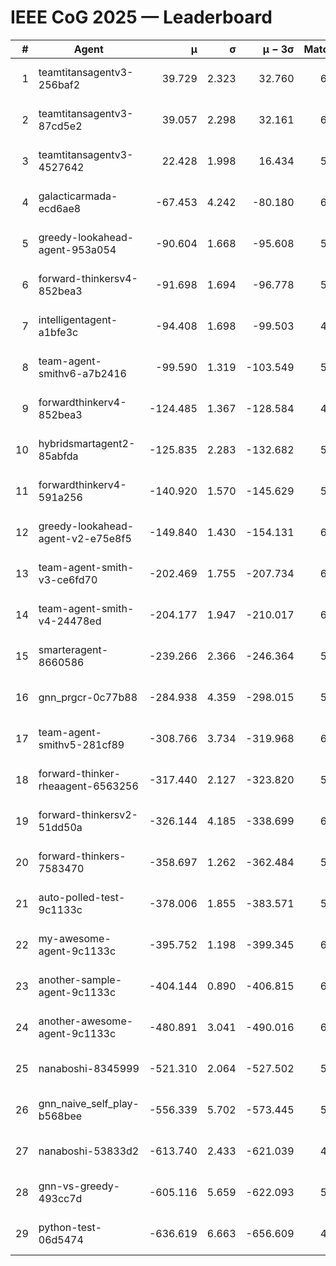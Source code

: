 # IEEE CoG 2025 — Leaderboard

| # | Agent | μ | σ | μ − 3σ | Matches | Updated |
|---:|---|---:|---:|---:|---:|---|
| 1 | teamtitansagentv3-256baf2 | 39.729 | 2.323 | 32.760 | 6188 | 2025-08-19 11:14 |
| 2 | teamtitansagentv3-87cd5e2 | 39.057 | 2.298 | 32.161 | 6112 | 2025-08-19 11:14 |
| 3 | teamtitansagentv3-4527642 | 22.428 | 1.998 | 16.434 | 5916 | 2025-08-19 11:14 |
| 4 | galacticarmada-ecd6ae8 | -67.453 | 4.242 | -80.180 | 6120 | 2025-08-19 11:14 |
| 5 | greedy-lookahead-agent-953a054 | -90.604 | 1.668 | -95.608 | 5788 | 2025-08-19 11:14 |
| 6 | forward-thinkersv4-852bea3 | -91.698 | 1.694 | -96.778 | 5299 | 2025-08-19 11:14 |
| 7 | intelligentagent-a1bfe3c | -94.408 | 1.698 | -99.503 | 4906 | 2025-08-19 11:14 |
| 8 | team-agent-smithv6-a7b2416 | -99.590 | 1.319 | -103.549 | 5900 | 2025-08-19 11:14 |
| 9 | forwardthinkerv4-852bea3 | -124.485 | 1.367 | -128.584 | 4936 | 2025-08-19 11:14 |
| 10 | hybridsmartagent2-85abfda | -125.835 | 2.283 | -132.682 | 5760 | 2025-08-19 11:14 |
| 11 | forwardthinkerv4-591a256 | -140.920 | 1.570 | -145.629 | 5435 | 2025-08-19 11:14 |
| 12 | greedy-lookahead-agent-v2-e75e8f5 | -149.840 | 1.430 | -154.131 | 6128 | 2025-08-19 11:14 |
| 13 | team-agent-smith-v3-ce6fd70 | -202.469 | 1.755 | -207.734 | 6662 | 2025-08-19 11:14 |
| 14 | team-agent-smith-v4-24478ed | -204.177 | 1.947 | -210.017 | 6402 | 2025-08-19 11:14 |
| 15 | smarteragent-8660586 | -239.266 | 2.366 | -246.364 | 5230 | 2025-08-19 11:14 |
| 16 | gnn_prgcr-0c77b88 | -284.938 | 4.359 | -298.015 | 5890 | 2025-08-19 11:14 |
| 17 | team-agent-smithv5-281cf89 | -308.766 | 3.734 | -319.968 | 6180 | 2025-08-19 11:14 |
| 18 | forward-thinker-rheaagent-6563256 | -317.440 | 2.127 | -323.820 | 5702 | 2025-08-19 11:14 |
| 19 | forward-thinkersv2-51dd50a | -326.144 | 4.185 | -338.699 | 6222 | 2025-08-19 11:14 |
| 20 | forward-thinkers-7583470 | -358.697 | 1.262 | -362.484 | 5540 | 2025-08-19 11:14 |
| 21 | auto-polled-test-9c1133c | -378.006 | 1.855 | -383.571 | 5600 | 2025-08-19 11:14 |
| 22 | my-awesome-agent-9c1133c | -395.752 | 1.198 | -399.345 | 6480 | 2025-08-19 11:14 |
| 23 | another-sample-agent-9c1133c | -404.144 | 0.890 | -406.815 | 6120 | 2025-08-19 11:14 |
| 24 | another-awesome-agent-9c1133c | -480.891 | 3.041 | -490.016 | 6620 | 2025-08-19 11:14 |
| 25 | nanaboshi-8345999 | -521.310 | 2.064 | -527.502 | 5220 | 2025-08-19 11:14 |
| 26 | gnn_naive_self_play-b568bee | -556.339 | 5.702 | -573.445 | 5060 | 2025-08-19 11:14 |
| 27 | nanaboshi-53833d2 | -613.740 | 2.433 | -621.039 | 4540 | 2025-08-19 11:14 |
| 28 | gnn-vs-greedy-493cc7d | -605.116 | 5.659 | -622.093 | 5160 | 2025-08-19 11:14 |
| 29 | python-test-06d5474 | -636.619 | 6.663 | -656.609 | 4870 | 2025-08-19 11:14 |
